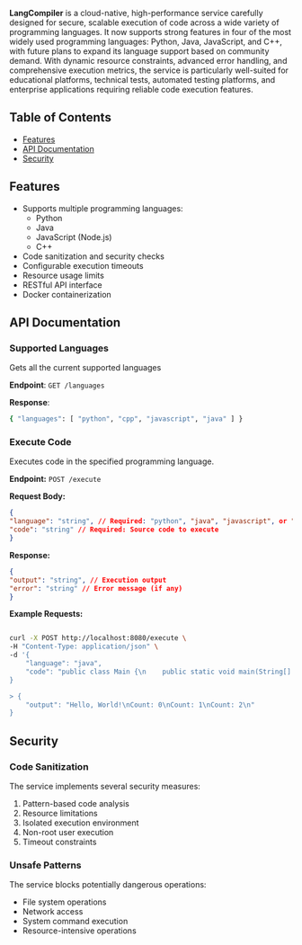 **LangCompiler** is a cloud-native, high-performance service carefully designed for secure, scalable execution of code across a wide variety of programming languages. It now supports strong features in four of the most widely used programming languages: Python, Java, JavaScript, and C++, with future plans to expand its language support based on community demand. With dynamic resource constraints, advanced error handling, and comprehensive execution metrics, the service is particularly well-suited for educational platforms, technical tests, automated testing platforms, and enterprise applications requiring reliable code execution features.

## Table of Contents
- [Features](#features)
- [API Documentation](#api-documentation)
- [Security](#security)

## Features
- Supports multiple programming languages:
  - Python
  - Java
  - JavaScript (Node.js)
  - C++
- Code sanitization and security checks
- Configurable execution timeouts
- Resource usage limits
- RESTful API interface
- Docker containerization

## API Documentation

### Supported Languages
Gets all the current supported languages

**Endpoint**: `GET /languages`

**Response**:
```bash
{ "languages": [ "python", "cpp", "javascript", "java" ] }
```

### Execute Code
Executes code in the specified programming language.

**Endpoint:** `POST /execute`

**Request Body:**

```json
{
"language": "string", // Required: "python", "java", "javascript", or "cpp"
"code": "string" // Required: Source code to execute
}
```

**Response:**

```json
{
"output": "string", // Execution output
"error": "string" // Error message (if any)
}
```

**Example Requests:**


```bash

curl -X POST http://localhost:8080/execute \
-H "Content-Type: application/json" \
-d '{
    "language": "java",
    "code": "public class Main {\n    public static void main(String[] args) {\n        System.out.println(\"Hello, World!\");\n        for(int i = 0; i < 3; i++) {\n            System.out.println(\"Count: \" + i);\n        }\n    }\n}"
}

> {
    "output": "Hello, World!\nCount: 0\nCount: 1\nCount: 2\n"
}
```

## Security

### Code Sanitization
The service implements several security measures:

1. Pattern-based code analysis
2. Resource limitations
3. Isolated execution environment
4. Non-root user execution
5. Timeout constraints

### Unsafe Patterns
The service blocks potentially dangerous operations:
- File system operations
- Network access
- System command execution
- Resource-intensive operations
